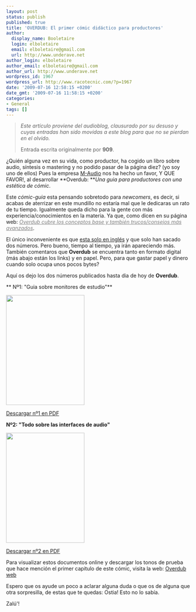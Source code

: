 ```yaml
---
layout: post
status: publish
published: true
title: 'OVERDUB: El primer cómic didáctico para productores'
author:
  display_name: Booletaire
  login: elboletaire
  email: elboletaire@gmail.com
  url: http://www.underave.net
author_login: elboletaire
author_email: elboletaire@gmail.com
author_url: http://www.underave.net
wordpress_id: 1967
wordpress_url: http://www.racotecnic.com/?p=1967
date: '2009-07-16 12:58:15 +0200'
date_gmt: '2009-07-16 11:58:15 +0200'
categories:
- General
tags: []
---
```

<blockquote><em>Este artículo proviene del audioblog, clausurado por su desuso y cuyas entradas han sido movidas a este blog para que no se pierdan en el olvido.</em>

Entrada escrita originalmente por **909**.</blockquote>

¿Quién alguna vez en su vida, como productor, ha cogido un libro sobre audio, síntesis o mastering y no podido pasar de la página diez?  (yo soy uno de ellos) Pues la empresa <a href="http://www.m-audio.com">M-Audio</a> nos ha hecho un favor, Y QUE FAVOR!, al desarrollar **Overdub: **<em>Una guia para productores con una estética de cómic</em>.

Este <em>cómic-guia</em> esta pensando sobretodo para <em>newcomers</em>, es decir, si acabas de aterrizar en este mundillo no estaría mal que le dedicaras un rato de tu tiempo. Igualmente queda dicho para la gente con más experiencia/conocimientos en la materia. Ya que, como dicen en su página web: <span style="color: #808080;"><em><span style="text-decoration: underline;">Overdub cubre los conceptos base y también trucos/consejos más avanzados</span></em></span>.

El único inconveniente es que <span style="text-decoration: underline;">esta solo en inglés</span> y que solo han sacado dos números. Pero bueno, tiempo al tiempo, ya irán apareciendo más. También comentaros que **Overdub** se encuentra tanto en formato digital (más abajo están los links) y en papel. Pero, para que gastar papel y dinero cuando solo ocupa  unos pocos bytes?

Aquí os dejo los dos números publicados hasta dia de hoy de **Overdub**.

** Nº1: "Guia sobre monitores de estudio"**

<img class="aligncenter" src="http://www.m-audio.com/images/interface/default2008/overdub/m-audio_overdub_cover_1.jpg" alt="" width="214" height="301" />

<a href="http://www.m-audio.com/images/global/media/Overdub_Vol_1_[lowRes]_EN.pdf">Descargar nº1 en PDF</a>

**Nº2: "Todo sobre las interfaces de audio"**

<img class="aligncenter" src="http://www.m-audio.com/images/interface/default2008/overdub/m-audio_overdub_cover_2.jpg" alt="" width="214" height="301" />

<a href="http://www.m-audio.com/images/global/media/Overdub_Vol_2_[lowRes]_EN.pdf">Descargar nº2 en PDF</a>

Para visualizar estos documentos online y descargar los tonos de prueba que hace mención el primer capitulo de este cómic, visita la web: <a href="http://www.m-audio.com/index.php?do=media.overdub">Overdub web</a>

Espero que os ayude un poco a aclarar alguna duda o que os de alguna que otra sorpresilla, de estas que te quedas: Ostia! Esto no lo sabía.

Zalú'!
